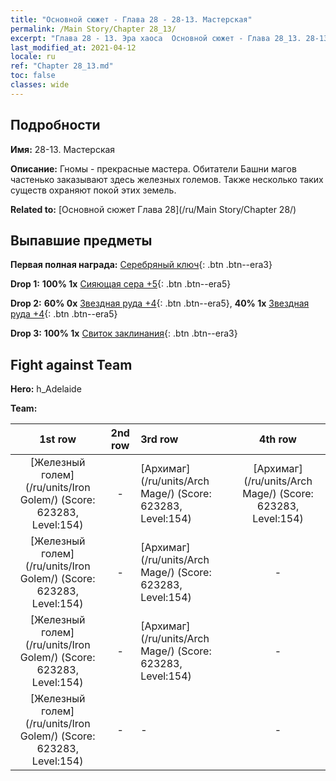 ```yaml
---
title: "Основной сюжет - Глава 28 - 28-13. Мастерская"
permalink: /Main Story/Chapter 28_13/
excerpt: "Глава 28 - 13. Эра хаоса  Основной сюжет - Глава 28_13. 28-13. Мастерская"
last_modified_at: 2021-04-12
locale: ru
ref: "Chapter 28_13.md"
toc: false
classes: wide
---
```


## Подробности

 **Имя:** 28-13. Мастерская

 **Описание:** Гномы - прекрасные мастера. Обитатели Башни магов частенько заказывают здесь железных големов. Также несколько таких существ охраняют покой этих земель.

 **Related to:** [Основной сюжет Глава 28](/ru/Main Story/Chapter 28/)

## Выпавшие предметы

 **Первая полная награда:** [Серебряный ключ](/ru/Items/con_693/){: .btn .btn--era3}

 **Drop 1:** **100% 1x** [Сияющая сера +5](/ru/Items/mat_99/){: .btn .btn--era5}

 **Drop 2:** **60% 0x** [Звездная руда +4](/ru/Items/mat_89/){: .btn .btn--era5}, **40% 1x** [Звездная руда +4](/ru/Items/mat_89/){: .btn .btn--era5}

 **Drop 3:** **100% 1x** [Свиток заклинания](/ru/Items/con_694/){: .btn .btn--era3}


## Fight against Team
 **Hero:** h_Adelaide

 **Team:**


  | 1st row | 2nd row | 3rd row | 4th row |
  |:----:|:----:|:----|:----:|
  | [Железный голем](/ru/units/Iron Golem/) (Score: 623283, Level:154)  | - | [Архимаг](/ru/units/Arch Mage/) (Score: 623283, Level:154)  | [Архимаг](/ru/units/Arch Mage/) (Score: 623283, Level:154)  |
  | [Железный голем](/ru/units/Iron Golem/) (Score: 623283, Level:154)  | - | [Архимаг](/ru/units/Arch Mage/) (Score: 623283, Level:154)  | - |
  | [Железный голем](/ru/units/Iron Golem/) (Score: 623283, Level:154)  | - | [Архимаг](/ru/units/Arch Mage/) (Score: 623283, Level:154)  | - |
  | [Железный голем](/ru/units/Iron Golem/) (Score: 623283, Level:154)  | - | - | - |


